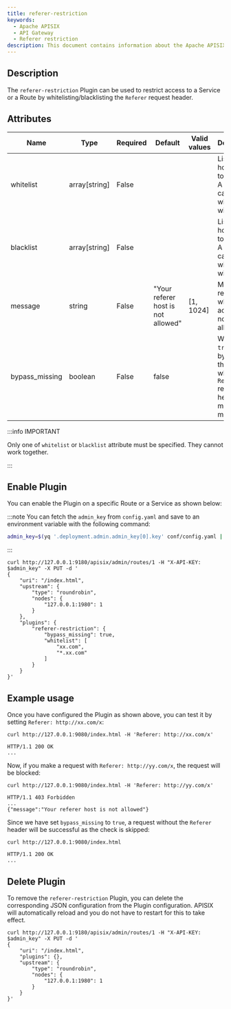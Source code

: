 ```yaml
---
title: referer-restriction
keywords:
  - Apache APISIX
  - API Gateway
  - Referer restriction
description: This document contains information about the Apache APISIX referer-restriction Plugin, which can be used to restrict access to a Service or a Route by whitelisting/blacklisting the Referer request header.
---
```


<!--
#
# Licensed to the Apache Software Foundation (ASF) under one or more
# contributor license agreements.  See the NOTICE file distributed with
# this work for additional information regarding copyright ownership.
# The ASF licenses this file to You under the Apache License, Version 2.0
# (the "License"); you may not use this file except in compliance with
# the License.  You may obtain a copy of the License at
#
#     http://www.apache.org/licenses/LICENSE-2.0
#
# Unless required by applicable law or agreed to in writing, software
# distributed under the License is distributed on an "AS IS" BASIS,
# WITHOUT WARRANTIES OR CONDITIONS OF ANY KIND, either express or implied.
# See the License for the specific language governing permissions and
# limitations under the License.
#
-->

## Description

The `referer-restriction` Plugin can be used to restrict access to a Service or a Route by whitelisting/blacklisting the `Referer` request header.

## Attributes

| Name           | Type          | Required | Default                          | Valid values | Description                                                                                       |
|----------------|---------------|----------|----------------------------------|--------------|---------------------------------------------------------------------------------------------------|
| whitelist      | array[string] | False    |                                  |              | List of hostnames to whitelist. A hostname can start with `*` for wildcard.                       |
| blacklist      | array[string] | False    |                                  |              | List of hostnames to blacklist. A hostname can start with `*` for wildcard.                       |
| message        | string        | False    | "Your referer host is not allowed" | [1, 1024]    | Message returned when access is not allowed.                                                      |
| bypass_missing | boolean       | False    | false                            |              | When set to `true`, bypasses the check when the `Referer` request header is missing or malformed. |

:::info IMPORTANT

Only one of `whitelist` or `blacklist` attribute must be specified. They cannot work together.

:::

## Enable Plugin

You can enable the Plugin on a specific Route or a Service as shown below:

:::note
You can fetch the `admin_key` from `config.yaml` and save to an environment variable with the following command:

```bash
admin_key=$(yq '.deployment.admin.admin_key[0].key' conf/config.yaml | sed 's/"//g')
```

:::

```shell
curl http://127.0.0.1:9180/apisix/admin/routes/1 -H "X-API-KEY: $admin_key" -X PUT -d '
{
    "uri": "/index.html",
    "upstream": {
        "type": "roundrobin",
        "nodes": {
            "127.0.0.1:1980": 1
        }
    },
    "plugins": {
        "referer-restriction": {
            "bypass_missing": true,
            "whitelist": [
                "xx.com",
                "*.xx.com"
            ]
        }
    }
}'
```

## Example usage

Once you have configured the Plugin as shown above, you can test it by setting `Referer: http://xx.com/x`:

```shell
curl http://127.0.0.1:9080/index.html -H 'Referer: http://xx.com/x'
```

```shell
HTTP/1.1 200 OK
...
```

Now, if you make a request with `Referer: http://yy.com/x`, the request will be blocked:

```shell
curl http://127.0.0.1:9080/index.html -H 'Referer: http://yy.com/x'
```

```shell
HTTP/1.1 403 Forbidden
...
{"message":"Your referer host is not allowed"}
```

Since we have set `bypass_missing` to `true`, a request without the `Referer` header will be successful as the check is skipped:

```shell
curl http://127.0.0.1:9080/index.html
```

```shell
HTTP/1.1 200 OK
...
```

## Delete Plugin

To remove the `referer-restriction` Plugin, you can delete the corresponding JSON configuration from the Plugin configuration. APISIX will automatically reload and you do not have to restart for this to take effect.

```shell
curl http://127.0.0.1:9180/apisix/admin/routes/1 -H "X-API-KEY: $admin_key" -X PUT -d '
{
    "uri": "/index.html",
    "plugins": {},
    "upstream": {
        "type": "roundrobin",
        "nodes": {
            "127.0.0.1:1980": 1
        }
    }
}'
```
